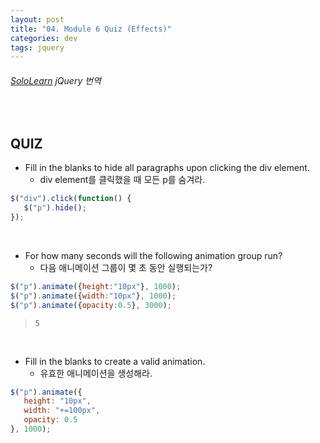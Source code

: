 ```yaml
---
layout: post
title: "04. Module 6 Quiz (Effects)"
categories: dev
tags: jquery
---
```


###### [SoloLearn](https://www.sololearn.com/) jQuery 번역

<br>

## QUIZ

- Fill in the blanks to hide all paragraphs upon clicking the div element.
  - div element를 클릭했을 때 모든 p를 숨겨라.

```js
$("div").click(function() {
   $("p").hide();
});
```

<br>

- For how many seconds will the following animation group run?
  - 다음 애니메이션 그룹이 몇 초 동안 실행되는가?

```js
$("p").animate({height:"10px"}, 1000);
$("p").animate({width:"10px"}, 1000);
$("p").animate({opacity:0.5}, 3000);
```

> `5`

<br>

- Fill in the blanks to create a valid animation.
  - 유효한 애니메이션을 생성해라.

```js
$("p").animate({
   height: "10px",
   width: "+=100px",
   opacity: 0.5
}, 1000);
```

<br>